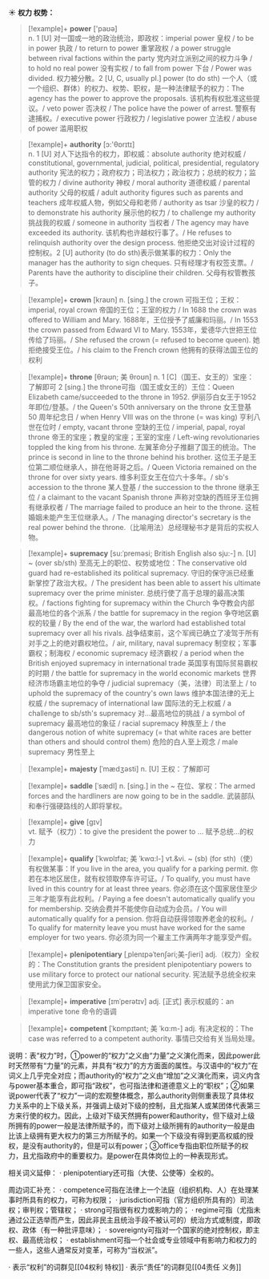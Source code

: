 ☀ <span class="category">**权力 权势：**</span>
>[!example]+ <span class="vocabulary">**power**</span> ['paʊə]  
> <span class="definition">n. 1 [U] 对一国或一地的政治统治，即政权：</span>imperial power 皇权 / to be in power 执政 / to return to power 重掌政权 / a power struggle between rival factions within the party 党内对立派别之间的权力斗争 / to hold no real power 没有实权 / to fall from power 下台 / Power was divided. 权力被分散。<span class="definition">2 [U, C, usually pl.] power (to do sth) 一个人（或一个组织、群体）的权力、权势、职权，是一种法律赋予的权力：</span>The agency has the power to approve the proposals. 该机构有权批准这些提议。/ veto power 否决权 / The police have the power of arrest. 警察有逮捕权。/ executive power 行政权力 / legislative power 立法权 / abuse of power 滥用职权

>[!example]+ <span class="vocabulary">**authority**</span> [ɔ:'θɒrɪtɪ]  
> <span class="definition">n. 1 [U] 对人下达指令的权力，即权威：</span>absolute authority 绝对权威 / constitutional, governmental, judicial, political, presidential, regulatory authority 宪法的权力；政府权力；司法权力；政治权力；总统的权力；监管的权力 / divine authority 神权 / moral authority 道德权威 / parental authority 父母的权威 / adult authority figures such as parents and teachers 成年权威人物，例如父母和老师 / authority as tsar 沙皇的权力 / to demonstrate his authority 展示他的权力 / to challenge my authority 挑战我的权威 / someone in authority 当权者 / The agency may have exceeded its authority. 该机构也许越权行事了。/ He refuses to relinquish authority over the design process. 他拒绝交出对设计过程的控制权。<span class="definition">2 [U] authority (to do sth)表示做某事的权力：</span>Only the manager has the authority to sign cheques. 只有经理才有权签支票。/ Parents have the authority to discipline their children. 父母有权管教孩子。
                 
>[!example]+ <span class="vocabulary">**crown**</span> [kraʊn]
> <span class="definition">n. [sing.] the crown 可指王位；王权：</span>imperial, royal crown 帝国的王位；王室的权力 / In 1688 the crown was offered to William and Mary. 1688年，王位授予了威廉和玛丽。/ In 1553 the crown passed from Edward VI to Mary. 1553年，爱德华六世把王位传给了玛丽。/ She refused the crown (= refused to become queen). 她拒绝接受王位。/ his claim to the French crown 他拥有的获得法国王位的权利
           
>[!example]+ <span class="vocabulary">**throne**</span> [θrəʊn; 美 θroʊn]
> <span class="definition">n. 1 [C]（国王、女王的）宝座：</span>了解即可 <span class="definition">2 [sing.] the throne可指（国王或女王的）王位：</span>Queen Elizabeth came/succeeded to the throne in 1952. 伊丽莎白女王于1952年即位/登基。/ the Queen's 50th anniversary on the throne 女王登基 50 周年纪念日 / when Henry VIII was on the throne (= was king) 亨利八世在位时 / empty, vacant throne 空缺的王位 / imperial, papal, royal throne 帝王的宝座；教皇的宝座；王室的宝座 / Left-wing revolutionaries toppled the king from his throne. 左翼革命分子推翻了国王的统治。The prince is second in line to the throne behind his brother. 这位王子是王位第二顺位继承人，排在他哥哥之后。/ Queen Victoria remained on the throne for over sixty years. 维多利亚女王在位六十多年。/ sb's accession to the throne 某人登基 / the succession to the throne 继承王位 / a claimant to the vacant Spanish throne 声称对空缺的西班牙王位拥有继承权者 / The marriage failed to produce an heir to the throne. 这桩婚姻未能产生王位继承人。/ The managing director's secretary is the real power behind the throne.（比喻用法）总经理秘书才是背后的实权人物。

>[!example]+ <span class="vocabulary">**supremacy**</span> [su:ˈpreməsi; British English also sju:-]
> <span class="definition">n. [U] ~ (over sb/sth) 至高无上的职位、权势或地位：</span>The conservative old guard had re-established its political supremacy. 守旧的保守派已经重新掌控了政治大权。/ The president has been able to assert his ultimate supremacy over the prime minister. 总统行使了高于总理的最高决策权。/ factions fighting for supremacy within the Church 争夺教会内部最高地位的各个派系 / the battle for supremacy in the region 争夺地区霸权的较量 / By the end of the war, the warlord had established total supremacy over all his rivals. 战争结束前，这个军阀已确立了凌驾于所有对手之上的绝对霸权地位。/ air, military, naval supremacy 制空权；军事霸权；制海权 / economic supremacy 经济霸权 / a period when the British enjoyed supremacy in international trade 英国享有国际贸易霸权的时期 / the battle for supremacy in the world economic markets 世界经济市场霸主地位的争夺 / judicial supremacy（美，法律）司法至上 / to uphold the supremacy of the country's own laws 维护本国法律的无上权威 / the supremacy of international law 国际法的无上权威 / a challenge to sb/sth's supremacy 对…最高地位的挑战 / a symbol of supremacy 最高地位的象征 / racial supremacy 种族至上 / the dangerous notion of white supremacy (= that white races are better than others and should control them) 危险的白人至上观念 / male supremacy 男性至上
           
>[!example]+ <span class="vocabulary">**majesty**</span> [ˈmædʒəsti]
> <span class="definition">n. [U] 王权：</span>了解即可           

>[!example]+ <span class="vocabulary">**saddle**</span> [ˈsædl]
> <span class="definition">n. [sing.] in the ~ 在位、掌权：</span>The armed forces and the hardliners are now going to be in the saddle. 武装部队和奉行强硬路线的人即将掌权。

>[!example]+ <span class="vocabulary">**give**</span> [ɡɪv]  
> <span class="definition">vt. 赋予（权力）：</span>to give the president the power to … 赋予总统…的权力
                      
>[!example]+ <span class="vocabulary">**qualify**</span> [ˈkwɒlɪfaɪ; 美 ˈkwɑ:l-]
> <span class="definition">vt.&vi. ~ (sb) (for sth)（使）有权做某事：</span>If you live in the area, you qualify for a parking permit. 你若在本地区居住，就有权领取停车许可证。/ To qualify, you must have lived in this country for at least three years. 你必须在这个国家居住至少三年才能享有此权利。/ Paying a fee doesn't automatically qualify you for membership. 交纳会费并不能使你自动成为会员。/ You will automatically qualify for a pension. 你将自动获得领取养老金的权利。/ To qualify for maternity leave you must have worked for the same employer for two years. 你必须为同一个雇主工作满两年才能享受产假。

>[!example]+ <span class="vocabulary">**plenipotentiary**</span> [ˌplenɪpəˈtenʃəri;美-ʃieri]
> <span class="definition">adj.（权力）全权的：</span>The Constitution grants the president plenipotentiary powers to use military force to protect our national security. 宪法赋予总统全权来使用武力保卫国家安全。
           
>[!example]+ <span class="vocabulary">**imperative**</span> [ɪmˈperətɪv]
> <span class="definition">adj. [正式] 表示权威的：</span>an imperative tone 命令的语调
           
>[!example]+ <span class="vocabulary">**competent**</span> [ˈkɒmpɪtənt; 美 ˈkɑ:m-]
> <span class="definition">adj. 有决定权的：</span>The case was referred to a competent authority. 事情已交给有关当局处理。

说明：表“权力”时，①power的“权力”之义由“力量”之义演化而来，因此power此时天然带有“力量”的元素，并具有“权力”的方方面面的属性。与汉语中的“权力”在词义上几乎完全对应；而authority的“权力”之义由“增加”之义演化而来，词义内含与power基本重合，即可指“政权”，也可指法律和道德意义上的“职权”；②如果说power代表了“权力”一词的宏观整体概念，那么authority则侧重表现了具体权力关系中的上下级关系，并强调上级对下级的控制，且尤指某人或某团体代表第三方来行使的权力。因此，上级对下级天然拥有power和authority，但下级对上级所拥有的power一般是法律所赋予的，而下级对上级所拥有的authority一般是由比该上级拥有更大权力的第三方所赋予的。如果一个下级没有得到更高权威的授权，是没有authority的，但是可以有power；③office专指由职位所赋予的权力，且尤指政府中的重要权力。是power在具体岗位上的一种表现形式。

相关词义延伸：
· plenipotentiary还可指（大使、公使等）全权的。

周边词汇补充：
· competence可指在法律上一个法庭（组织机构、人）在处理某事时所具有的权力，可称为权限；
· jurisdiction可指（官方组织所具有的）司法权；审判权；管辖权；
· strong可指很有权力或影响力的；
· regime可指（尤指未通过公正选举而产生，因此非民主且统治手段不被认可的）统治方式或制度，即政权、政体（有一种批评意味）；
· sovereignty可指对一个国家的绝对控制权，即主权、最高统治权；
· establishment可指一个社会或专业领域中有影响力和权力的一些人，这些人通常反对变革，可称为“当权派”。

· 表示“权利”的词群见[[04权利 特权]]
· 表示“责任”的词群见[[04责任 义务]]
